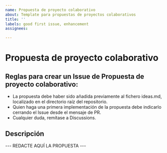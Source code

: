 ```yaml
---
name: Propuesta de proyecto colaborativo
about: Template para propuestas de proyectos colaborativos
title: ''
labels: good first issue, enhancement
assignees:

---
```


# Propuesta de proyecto colaborativo 

## Reglas para crear un Issue de Propuesta de proyecto colaborativo:
 * La propuesta debe haber sido añadida previamente al fichero ideas.md, localizado en el directorio raíz del repositorio.
 * Quien haga una primera implementación de la propuesta debe indicarlo cerrando el Issue desde el mensaje de PR. 
 * Cualquier duda, remítase a Discussions.

## Descripción
--- REDACTE AQUÍ LA PROPUESTA ---


